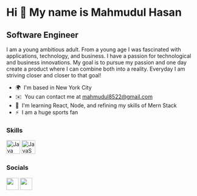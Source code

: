 Hi 👋 My name is Mahmudul Hasan
===============================
Software Engineer
-----------------

I am a young ambitious adult. From a young age I was fascinated with applications, technology, and business. I have a passion for technological and business innovations. My goal is to pursue my passion and one day create a product where I can combine both into a reality. Everyday I am striving closer and closer to that goal!

* 🌍  I'm based in New York City
* ✉️  You can contact me at [mahmudul8522@gmail.com](mailto:MAHMUDUL8522@GMAIL.COM)
* 🧠  I'm learning React, Node, and refining my skills of Mern Stack
* ⚡  I am a huge sports fan

### Skills

<p align="left">
<a href="https://www.oracle.com/java/" target="_blank" rel="noreferrer"><img src="https://raw.githubusercontent.com/danielcranney/readme-generator/main/public/icons/skills/java-colored.svg" width="36" height="36" alt="Java" /></a>
<a href="https://developer.mozilla.org/en-US/docs/Web/JavaScript" target="_blank" rel="noreferrer"><img src="https://raw.githubusercontent.com/danielcranney/readme-generator/main/public/icons/skills/javascript-colored.svg" width="36" height="36" alt="JavaScript" /></a>
</p>


### Socials

<p align="left"> <a href="https://www.github.com/moody415" target="_blank" rel="noreferrer"><img src="https://raw.githubusercontent.com/danielcranney/readme-generator/main/public/icons/socials/github.svg" width="32" height="32" /></a> <a href="https://www.linkedin.com/in/mahmudul-hasan4/" target="_blank" rel="noreferrer"><img src="https://raw.githubusercontent.com/danielcranney/readme-generator/main/public/icons/socials/linkedin.svg" width="32" height="32" /></a></p>

